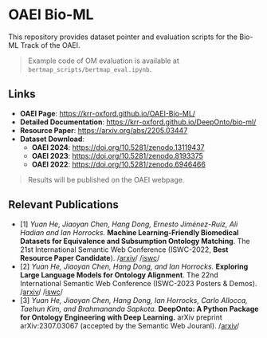 # OAEI Bio-ML

This repository provides dataset pointer and evaluation scripts for the Bio-ML Track of the OAEI. 

> Example code of OM evaluation is available at `bertmap_scripts/bertmap_eval.ipynb`. 

## Links

- **OAEI Page**: <https://krr-oxford.github.io/OAEI-Bio-ML/>
- **Detailed Documentation**: <https://krr-oxford.github.io/DeepOnto/bio-ml/> 
- **Resource Paper**: <https://arxiv.org/abs/2205.03447>
- **Dataset Download**:
    - **OAEI 2024**: <https://doi.org/10.5281/zenodo.13119437> 
    - **OAEI 2023**: <https://doi.org/10.5281/zenodo.8193375>
    - **OAEI 2022**: <https://doi.org/10.5281/zenodo.6946466>

> Results will be published on the OAEI webpage.


## Relevant Publications

- [1] *Yuan He‚ Jiaoyan Chen‚ Hang Dong, Ernesto Jiménez-Ruiz, Ali Hadian and Ian Horrocks.* **Machine Learning-Friendly Biomedical Datasets for Equivalence and Subsumption Ontology Matching**. The 21st International Semantic Web Conference (ISWC-2022, **Best Resource Paper Candidate**). /[arxiv](https://arxiv.org/abs/2205.03447)/ /[iswc](https://link.springer.com/chapter/10.1007/978-3-031-19433-7_33)/  <a name="bioml_paper"></a>
- [2] *Yuan He, Jiaoyan Chen, Hang Dong, and Ian Horrocks.* **Exploring Large Language Models for Ontology Alignment**. The 22nd International Semantic Web Conference (ISWC-2023 Posters & Demos). /[arxiv](https://arxiv.org/abs/2309.07172)/ /[iswc](https://hozo.jp/ISWC2023_PD-Industry-proc/ISWC2023_paper_427.pdf)/ <a name="llmap_paper"></a>
- [3] *Yuan He, Jiaoyan Chen, Hang Dong, Ian Horrocks, Carlo Allocca, Taehun Kim, and Brahmananda Sapkota.* **DeepOnto: A Python Package for Ontology Engineering with Deep Learning.** arXiv preprint arXiv:2307.03067 (accepted by the Semantic Web Jouranl). /[arxiv](https://arxiv.org/abs/2307.03067)/

